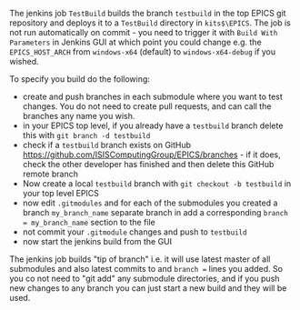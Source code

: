 The jenkins job `TestBuild` builds the branch `testbuild` in the top EPICS git repository and deploys it to a `TestBuild` directory in `kits$\EPICS`. The job is not run automatically on commit - you need to trigger it with `Build With Parameters` in Jenkins GUI at which point you could change e.g. the `EPICS_HOST_ARCH` from `windows-x64` (default) to `windows-x64-debug` if you wished.

To specify you build do the following:
- create and push branches in each submodule where you want to test changes. You do not need to create pull requests, and can call the branches any name you wish.
- in your EPICS top level, if you already have a `testbuild` branch delete this with `git branch -d testbuild`
- check if a `testbuild` branch exists on GitHub https://github.com/ISISComputingGroup/EPICS/branches - if it does, check the other developer has finished and then delete this GitHub remote branch
- Now create a local `testbuild` branch with `git checkout -b testbuild` in your top level EPICS 
- now edit `.gitmodules` and for each of the submodules you created a branch `my_branch_name` separate branch in add a corresponding `branch = my_branch_name` section to the file
- not commit your `.gitmodule` changes and push to `testbuild`
- now start the jenkins build from the GUI

The jenkins job builds "tip of branch" i.e. it will use latest master of all submodules and also latest commits to and `branch =` lines you added. So you co not need to "git add" any submodule directories, and if you push new changes to any branch you can just start a new build and they will be used.   


